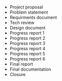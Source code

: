 - Project proposal
- Problem statement
- Requirments document
- Tech review
- Design document
- Progress report 1
- Progress report 2
- Progress report 3
- Progress report 4
- Progress report 5
- Progress report 6
- Final report
- Final documentation
- Closure